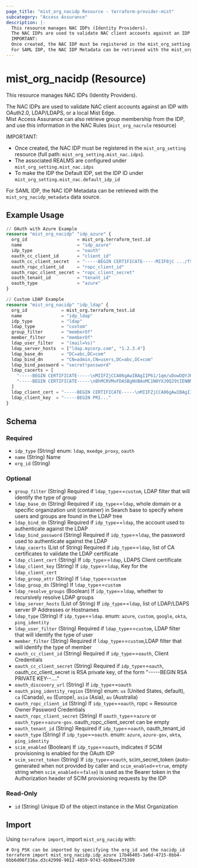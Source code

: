 ```yaml
---
page_title: "mist_org_nacidp Resource - terraform-provider-mist"
subcategory: "Access Assurance"
description: |-
  This resource manages NAC IDPs (Identity Providers).
  The NAC IDPs are used to validate NAC client accounts against an IDP with OAuth2.0, LDAP/LDAPS, or a local Mist Edge.Mist Access Assurance can also retrieve group membership from the IDP, and use this information in the NAC Rules (mist_org_nacrule resource)
  IMPORTANT:
  Once created, the NAC IDP must be registered in the mist_org_setting resource (full path: mist_org_setting.mist_nac.idps).The associated REALMS are configured under mist_org_setting.mist_nac.idpsTo make the IDP the Default IDP, set the IDP ID under mist_org_setting.mist_nac.default_idp_id
  For SAML IDP, the NAC IDP Metadata can be retrieved with the mist_org_nacidp_metadata data source.
---
```


# mist_org_nacidp (Resource)

This resource manages NAC IDPs (Identity Providers).

The NAC IDPs are used to validate NAC client accounts against an IDP with OAuth2.0, LDAP/LDAPS, or a local Mist Edge.  
Mist Access Assurance can also retrieve group membership from the IDP, and use this information in the NAC Rules (`mist_org_nacrule` resource)

IMPORTANT:
* Once created, the NAC IDP must be registered in the `mist_org_setting` resource (full path: `mist_org_setting.mist_nac.idps`).
* The associated REALMS are configured under `mist_org_setting.mist_nac.idps`
* To make the IDP the Default IDP, set the IDP ID under `mist_org_setting.mist_nac.default_idp_id`

For SAML IDP, the NAC IDP Metadata can be retrieved with the `mist_org_nacidp_metadata` data source.


## Example Usage

```terraform
// OAuth with Azure Example
resource "mist_org_nacidp" "idp_azure" {
  org_id                   = mist_org.terraform_test.id
  name                     = "idp_azure"
  idp_type                 = "oauth"
  oauth_cc_client_id       = "client_id"
  oauth_cc_client_secret   = "-----BEGIN CERTIFICATE-----MIIF0jC .../fSCGx7-----END CERTIFICATE-----"
  oauth_ropc_client_id     = "ropc_client_id"
  oauth_ropc_client_secret = "ropc_client_secret"
  oauth_tenant_id          = "tenant_id"
  oauth_type               = "azure"
}

// Custom LDAP Example
resource "mist_org_nacidp" "idp_ldap" {
  org_id             = mist_org.terraform_test.id
  name               = "idp_ldap"
  idp_type           = "ldap"
  ldap_type          = "custom"
  group_filter       = "memberOf"
  member_filter      = "memberOf"
  ldap_user_filter   = "(mail=%s)"
  ldap_server_hosts  = ["ldap.mycorp.com", "1.2.3.4"]
  ldap_base_dn       = "DC=abc,DC=com"
  ldap_bind_dn       = "CN=admin,CN=users,DC=abc,DC=com"
  ldap_bind_password = "secret!password"
  ldap_cacerts = [
    "-----BEGIN CERTIFICATE-----\nMIIFZjCCA06gAwIBAgIIP61/1qm/uDowDQYJKoZIhvcNAQELBQE\n-----END CERTIFICATE-----",
    "-----BEGIN CERTIFICATE-----\nBhMCRVMxFDASBgNVBAoMC1N0YXJ0Q29tIENBMSwwKgYDVn-----END CERTIFICATE-----"
  ]
  ldap_client_cert = "-----BEGIN CERTIFICATE-----\nMIIFZjCCA06gAwIBAgIIP61/1qm/uDowDQYJKoZIhvcNAQELBQE\n-----END CERTIFICATE-----"
  ldap_client_key  = "-----BEGIN PRI..."
}
```

<!-- schema generated by tfplugindocs -->
## Schema

### Required

- `idp_type` (String) enum: `ldap`, `mxedge_proxy`, `oauth`
- `name` (String) Name
- `org_id` (String)

### Optional

- `group_filter` (String) Required if `ldap_type`==`custom`, LDAP filter that will identify the type of group
- `ldap_base_dn` (String) Required if `idp_type`==`ldap`, whole domain or a specific organization unit (container) in Search base to specify where users and groups are found in the LDAP tree
- `ldap_bind_dn` (String) Required if `idp_type`==`ldap`, the account used to authenticate against the LDAP
- `ldap_bind_password` (String) Required if `idp_type`==`ldap`, the password used to authenticate against the LDAP
- `ldap_cacerts` (List of String) Required if `idp_type`==`ldap`, list of CA certificates to validate the LDAP certificate
- `ldap_client_cert` (String) If `idp_type`==`ldap`, LDAPS Client certificate
- `ldap_client_key` (String) If `idp_type`==`ldap`, Key for the `ldap_client_cert`
- `ldap_group_attr` (String) If `ldap_type`==`custom`
- `ldap_group_dn` (String) If `ldap_type`==`custom`
- `ldap_resolve_groups` (Boolean) If `idp_type`==`ldap`, whether to recursively resolve LDAP groups
- `ldap_server_hosts` (List of String) If `idp_type`==`ldap`, list of LDAP/LDAPS server IP Addresses or Hostnames
- `ldap_type` (String) if `idp_type`==`ldap`. enum: `azure`, `custom`, `google`, `okta`, `ping_identity`
- `ldap_user_filter` (String) Required if `ldap_type`==`custom`, LDAP filter that will identify the type of user
- `member_filter` (String) Required if `ldap_type`==`custom`,LDAP filter that will identify the type of member
- `oauth_cc_client_id` (String) Required if `idp_type`==`oauth`, Client Credentials
- `oauth_cc_client_secret` (String) Required if `idp_type`==`oauth`, oauth_cc_client_secret is RSA private key, of the form "-----BEGIN RSA PRIVATE KEY--...."
- `oauth_discovery_url` (String) If `idp_type`==`oauth`
- `oauth_ping_identity_region` (String) enum: `us` (United States, default), `ca` (Canada), `eu` (Europe), `asia` (Asia), `au` (Australia)
- `oauth_ropc_client_id` (String) If `idp_type`==`oauth`, ropc = Resource Owner Password Credentials
- `oauth_ropc_client_secret` (String) If `oauth_type`==`azure` or `oauth_type`==`azure-gov`. oauth_ropc_client_secret can be empty
- `oauth_tenant_id` (String) Required if `idp_type`==`oauth`, oauth_tenant_id
- `oauth_type` (String) if `idp_type`==`oauth`. enum: `azure`, `azure-gov`, `okta`, `ping_identity`
- `scim_enabled` (Boolean) If `idp_type`==`oauth`, indicates if SCIM provisioning is enabled for the OAuth IDP
- `scim_secret_token` (String) If `idp_type`==`oauth`, scim_secret_token (auto-generated when not provided by caller and `scim_enabled`==`true`, empty string when `scim_enabled`==`false`) is used as the Bearer token in the Authorization header of SCIM provisioning requests by the IDP

### Read-Only

- `id` (String) Unique ID of the object instance in the Mist Organization



## Import
Using `terraform import`, import `mist_org_nacidp` with:
```shell
# Org PSK can be imported by specifying the org_id and the nacidp_id
terraform import mist_org_nacidp.idp_azure 17b46405-3a6d-4715-8bb4-6bb6d06f316a.d3c42998-9012-4859-9743-6b9bee475309
```